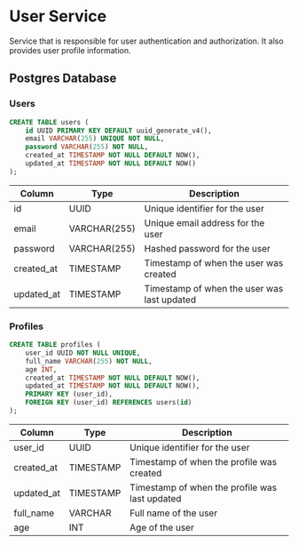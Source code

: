 # User Service

Service that is responsible for user authentication and authorization.
It also provides user profile information.

## Postgres Database

### Users

```sql
CREATE TABLE users (
    id UUID PRIMARY KEY DEFAULT uuid_generate_v4(),
    email VARCHAR(255) UNIQUE NOT NULL,
    password VARCHAR(255) NOT NULL,
    created_at TIMESTAMP NOT NULL DEFAULT NOW(),
    updated_at TIMESTAMP NOT NULL DEFAULT NOW()
);
```

| Column     | Type         | Description                                 |
| ---------- | ------------ | ------------------------------------------- |
| id         | UUID         | Unique identifier for the user              |
| email      | VARCHAR(255) | Unique email address for the user           |
| password   | VARCHAR(255) | Hashed password for the user                |
| created_at | TIMESTAMP    | Timestamp of when the user was created      |
| updated_at | TIMESTAMP    | Timestamp of when the user was last updated |

### Profiles

```sql
CREATE TABLE profiles (
    user_id UUID NOT NULL UNIQUE,
    full_name VARCHAR(255) NOT NULL,
    age INT,
    created_at TIMESTAMP NOT NULL DEFAULT NOW(),
    updated_at TIMESTAMP NOT NULL DEFAULT NOW(),
    PRIMARY KEY (user_id),
    FOREIGN KEY (user_id) REFERENCES users(id)
);
```

| Column     | Type      | Description                                    |
| ---------- | --------- | ---------------------------------------------- |
| user_id    | UUID      | Unique identifier for the user                 |
| created_at | TIMESTAMP | Timestamp of when the profile was created      |
| updated_at | TIMESTAMP | Timestamp of when the profile was last updated |
| full_name  | VARCHAR   | Full name of the user                          |
| age        | INT       | Age of the user                                |

